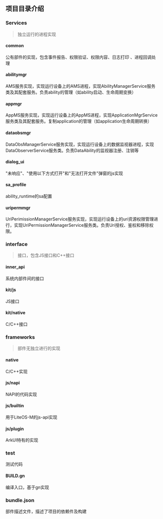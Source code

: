 ## 项目目录介绍

### Services

> 独立运行的进程实现

#### common

公有部件的实现，包含事件报告、权限验证、权限内容、日志打印 、进程回调处理

#### abilitymgr

AMS服务实现，实现运行设备上的AMS进程，实现AbilityManagerService服务类及其配套服务。负责ability的管理（如ability启动、生命周期变换）

#### appmgr

AppMS服务实现，实现运行设备上的AppMS进程，实现ApplicationMgrService服务类及其配套服务。复制application的管理（如application生命周期转换）

#### dataobsmgr

DataObsManagerService服务实现，实现运行设备上的数据监视器进程，实现DataObserverService服务类。负责DataAbility的监视器注册、注销等

#### dialog_ui

"未响应"、"使用以下方式打开"和"无法打开文件"弹窗的js实现

#### sa_profile

ability_runtime的sa配置

#### uripermmgr

UriPerimissionManagerService服务实现，实现运行设备上的uri资源权限管理进行，实现UriPermissionManagerService服务类。负责Uri授权、鉴权和移除权限。



### interface

> 接口，包含JS接口和C++接口

#### inner_api

系统内部件间的接口

#### kit/js

JS接口

#### kit/native

C/C++接口

### frameworks

> 部件无独立进行的实现

#### native

C/C++实现

#### js/napi

NAPI的代码实现

#### js/builtin

用于LiteOS-M的js-api实现

#### js/plugin

ArkUI特有的实现

### test

测试代码

#### BUILD.gn

编译入口，基于gn实现

### bundle.json

部件描述文件，描述了项目的依赖件及构建
